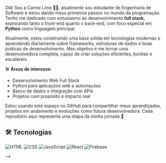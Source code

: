 Olá! Sou a Carine Lima 👩‍💻,  atualmente sou estudante de Engenharia de Software e estou dando meus primeiros passos no mundo da programação. 
Tenho me dedicado com entusiasmo ao desenvolvimento **full stack**, explorando tanto o front-end quanto o back-end, com foco especial em **Python** como linguagem principal.

Atualmente, estou construindo uma base sólida em tecnologias modernas e aprendendo diariamente sobre frameworks, estruturas de dados e boas práticas de desenvolvimento.
Meu objetivo é me tornar uma desenvolvedora completa, capaz de criar soluções eficientes, bonitas e escaláveis.

🛠️ **Áreas de interesse:**
- Desenvolvimento Web Full Stack
- Python para aplicações web e automações
- Banco de dados e integração com APIs
- Projetos com propósito e impacto real

Estou usando este espaço no GitHub para compartilhar meus aprendizados, projetos em andamento e evoluções como futura desenvolvedora. 
Cada repositório aqui representa uma etapa da minha jornada 🚀
## 🛠️ Tecnologias

![HTML](https://img.shields.io/badge/-HTML5-E34F26?style=flat&logo=html5&logoColor=white)
![CSS](https://img.shields.io/badge/-CSS3-1572B6?style=flat&logo=css3)
![JavaScript](https://img.shields.io/badge/-JavaScript-F7DF1E?style=flat&logo=javascript&logoColor=black)
![React](https://img.shields.io/badge/-React-61DAFB?style=flat&logo=react)
![Firebase](https://img.shields.io/badge/-Firebase-FFCA28?style=flat&logo=firebase)



-->
